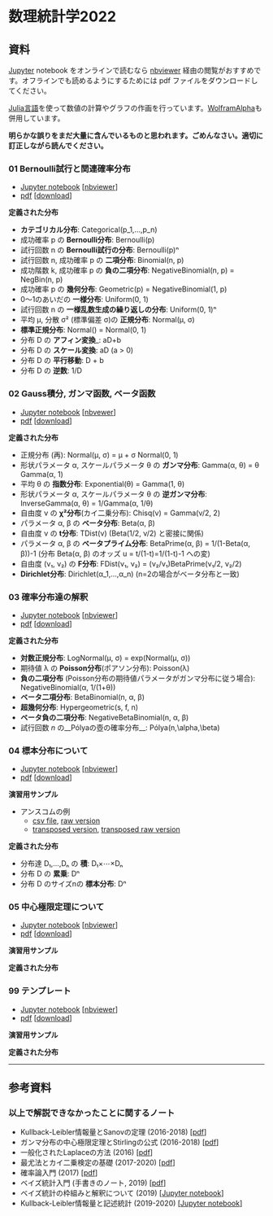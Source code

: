 # 数理統計学2022

## 資料

[Jupyter](https://jupyter.org/) notebook をオンラインで読むなら [nbviewer](https://nbviewer.org/) 経由の閲覧がおすすめです。オフラインでも読めるようにするためには pdf ファイルをダウンロードしてください。

[Julia言語](https://julialang.org/)を使って数値の計算やグラフの作画を行っています。[WolframAlpha](https://www.wolframalpha.com/)も併用しています。

__明らかな誤りをまだ大量に含んでいるものと思われます。ごめんなさい。適切に訂正しながら読んでください。__

### 01 Bernoulli試行と関連確率分布

* [Jupyter notebook](https://github.com/genkuroki/Statistics/blob/master/2022/01%20Bernoulli%20trial%20and%20related%20distributions.ipynb)
\[[nbviewer](https://nbviewer.org/github/genkuroki/Statistics/blob/master/2022/01%20Bernoulli%20trial%20and%20related%20distributions.ipynb)\]
* [pdf](https://github.com/genkuroki/Statistics/blob/master/2022/01%20Bernoulli%20trial%20and%20related%20distributions.pdf)
\[[download](https://github.com/genkuroki/Statistics/raw/master/2022/01%20Bernoulli%20trial%20and%20related%20distributions.pdf)\]

__定義された分布__

* __カテゴリカル分布__: Categorical(p_1,…,p_n)
* 成功確率 p の __Bernoulli分布__: Bernoulli(p)
* 試行回数 n の __Bernoulli試行の分布__: Bernoulli(p)ⁿ
* 試行回数 n, 成功確率 p の __二項分布__: Binomial(n, p)
* 成功階数 k, 成功確率 p の __負の二項分布__: NegativeBinomial(n, p) = NegBin(n, p)
* 成功確率 p の __幾何分布__: Geometric(p) = NegativeBinomial(1, p)
* 0～1のあいだの __一様分布__: Uniform(0, 1)
* 試行回数 n の __一様乱数生成の繰り返しの分布__: Uniform(0, 1)ⁿ
* 平均 μ, 分散 σ² (標準偏差 σ)の __正規分布__: Normal(μ, σ)
* __標準正規分布__: Normal() = Normal(0, 1)
* 分布 D の __アフィン変換___: aD+b
* 分布 D の __スケール変換__: aD (a > 0)
* 分布 D の __平行移動__: D + b
* 分布 D の __逆数__: 1/D

### 02 Gauss積分, ガンマ函数, ベータ函数

* [Jupyter notebook](https://github.com/genkuroki/Statistics/blob/master/2022/02%20Gaussian%20integrals%2C%20Gamma%20and%20Beta%20functions.ipynb)
\[[nbvewer](https://nbviewer.org/github/genkuroki/Statistics/blob/master/2022/02%20Gaussian%20integrals%2C%20Gamma%20and%20Beta%20functions.ipynb)\]
* [pdf](https://github.com/genkuroki/Statistics/blob/master/2022/02%20Gaussian%20integrals%2C%20Gamma%20and%20Beta%20functions.pdf)
\[[download](https://github.com/genkuroki/Statistics/raw/master/2022/02%20Gaussian%20integrals%2C%20Gamma%20and%20Beta%20functions.pdf)\]

__定義された分布__

* 正規分布 (再): Normal(μ, σ) = μ + σ Normal(0, 1)
* 形状パラメータ α, スケールパラメータ θ の __ガンマ分布__: Gamma(α, θ) = θ Gamma(α, 1)
* 平均 θ の __指数分布__: Exponential(θ) = Gamma(1, θ)
* 形状パラメータ α, スケールパラメータ θ の __逆ガンマ分布__: InverseGamma(α, θ) = 1/Gamma(α, 1/θ)
* 自由度 ν の __χ²分布__(カイ二乗分布): Chisq(ν) = Gamma(ν/2, 2)
* パラメータ α, β の __ベータ分布__: Beta(α, β)
* 自由度 ν の __t分布__: TDist(ν) (Beta(1/2, ν/2) と密接に関係)
* パラメータ α, β の __ベータプライム分布__: BetaPrime(α, β) = 1/(1-Beta(α, β))-1  (分布 Beta(α, β) のオッズ u = t/(1-t)=1/(1-t)-1 への変) 
* 自由度 (ν₁, ν₂) の __F分布__: FDist(ν₁, ν₂) = (ν₂/ν₁)BetaPrime(ν₁/2, ν₂/2)
* __Dirichlet分布__: Dirichlet(α_1,…,α_n)  (n=2の場合がベータ分布と一致)

### 03 確率分布達の解釈

* [Jupyter notebook](https://github.com/genkuroki/Statistics/blob/master/2022/03%20Interpretation%20of%20probability%20distributions.ipynb)
\[[nbviewer](https://nbviewer.org/github/genkuroki/Statistics/blob/master/2022/03%20Interpretation%20of%20probability%20distributions.ipynb)\]
* [pdf](https://github.com/genkuroki/Statistics/blob/master/2022/03%20Interpretation%20of%20probability%20distributions.pdf)
\[[download](https://github.com/genkuroki/Statistics/raw/master/2022/03%20Interpretation%20of%20probability%20distributions.pdf)\]

__定義された分布__

* __対数正規分布__: LogNormal(μ, σ) = exp(Normal(μ, σ))
* 期待値 λ の __Poisson分布__(ポアソン分布): Poisson(λ)
* __負の二項分布__ (Poisson分布の期待値パラメータがガンマ分布に従う場合): NegativeBinomial(α, 1/(1+θ))
* __ベータ二項分布__: BetaBinomial(n, α, β)
* __超幾何分布__: Hypergeometric(s, f, n)
* __ベータ負の二項分布__: NegativeBetaBinomial(n, α, β)
* 試行回数 $n$ の__Pólyaの壺の確率分布__: Pólya(n,\alpha,\beta)

### 04 標本分布について

* [Jupyter notebook](https://github.com/genkuroki/Statistics/blob/master/2022/04%20Distribution%20of%20samples.ipynb)
\[[nbviewer](https://nbviewer.org/github/genkuroki/Statistics/blob/master/2022/04%20Distribution%20of%20samples.ipynb)\]
* [pdf](https://github.com/genkuroki/Statistics/blob/master/2022/04%20Distribution%20of%20samples.pdf)
\[[download](https://github.com/genkuroki/Statistics/raw/master/2022/04%20Distribution%20of%20samples.pdf)\]

__演習用サンプル__

* アンスコムの例
  * [csv file](https://github.com/genkuroki/Statistics/blob/master/2022/data/anscombe.csv), [raw version](https://raw.githubusercontent.com/genkuroki/Statistics/master/2022/data/anscombe.csv)
  * [transposed version](https://github.com/genkuroki/Statistics/blob/master/2022/data/anscombe_transposed.csv), [transposed raw version](https://raw.githubusercontent.com/genkuroki/Statistics/master/2022/data/anscombe_transposed.csv)

__定義された分布__

* 分布達 D₁,…,Dₙ の __積__: D₁×⋯×Dₙ
* 分布 D の __累乗__: Dⁿ
* 分布 D のサイズnの __標本分布__: Dⁿ

### 05 中心極限定理について

* [Jupyter notebook]()
\[[nbviewer]()\]
* [pdf]()
\[[download]()\]

__演習用サンプル__

__定義された分布__

### 99 テンプレート

* [Jupyter notebook]()
\[[nbviewer]()\]
* [pdf]()
\[[download]()\]

__演習用サンプル__

__定義された分布__

---

## 参考資料

### 以上で解説できなかったことに関するノート

* Kullback-Leibler情報量とSanovの定理 (2016-2018) \[[pdf](https://genkuroki.github.io/documents/20160616KullbackLeibler.pdf)\]
* ガンマ分布の中心極限定理とStirlingの公式 (2016-2018) \[[pdf](https://genkuroki.github.io/documents/20160501StirlingFormula.pdf)\]
* 一般化されたLaplaceの方法 (2016) \[[pdf](https://genkuroki.github.io/documents/20161014GeneralizedLaplace.pdf)\]
* 最尤法とカイ二乗検定の基礎 (2017-2020) \[[pdf](https://genkuroki.github.io/documents/IntroMLE.pdf)\]
* 確率論入門 (2017) \[[pdf](https://genkuroki.github.io/documents/IntroProbability.pdf)\]
* ベイズ統計入門 (手書きのノート, 2019) \[[pdf](https://genkuroki.github.io/documents/2019-09-03_BayesianStatistics.pdf)\]
* ベイズ統計の枠組みと解釈について (2019) \[[Jupyter notebook](https://nbviewer.org/github/genkuroki/Statistics/blob/master/Introduction%20to%20Bayesian%20Statistics.ipynb)\]
* Kullback-Leibler情報量と記述統計 (2019-2020) \[[Jupyter notebook](https://nbviewer.org/github/genkuroki/Statistics/blob/master/KL%20information%20and%20descriptive%20statistics.ipynb)\]

